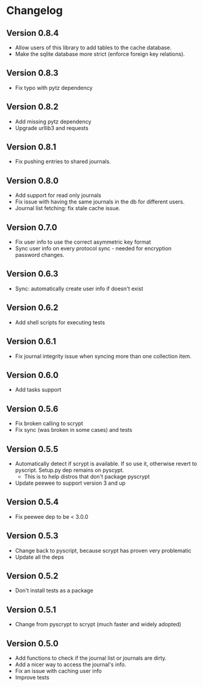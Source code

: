 # Changelog

## Version 0.8.4
* Allow users of this library to add tables to the cache database.
* Make the sqlite database more strict (enforce foreign key relations).

## Version 0.8.3
* Fix typo with pytz dependency

## Version 0.8.2
* Add missing pytz dependency
* Upgrade urllib3 and requests

## Version 0.8.1
* Fix pushing entries to shared journals.

## Version 0.8.0
* Add support for read only journals
* Fix issue with having the same journals in the db for different users.
* Journal list fetching: fix stale cache issue.

## Version 0.7.0
* Fix user info to use the correct asymmetric key format
* Sync user info on every protocol sync - needed for encryption password changes.

## Version 0.6.3
* Sync: automatically create user info if doesn't exist

## Version 0.6.2
* Add shell scripts for executing tests

## Version 0.6.1
* Fix journal integrity issue when syncing more than one collection item.

## Version 0.6.0
* Add tasks support

## Version 0.5.6
* Fix broken calling to scrypt
* Fix sync (was broken in some cases) and tests

## Version 0.5.5
* Automatically detect if scrypt is available. If so use it, otherwise revert to pyscript. Setup.py dep remains on pyscypt.
  * This is to help distros that don't package pyscrypt
* Update peewee to support version 3 and up

## Version 0.5.4
* Fix peewee dep to be < 3.0.0

## Version 0.5.3
* Change back to pyscript, because scrypt has proven very problematic
* Update all the deps

## Version 0.5.2
* Don't install tests as a package

## Version 0.5.1
* Change from pyscrypt to scrypt (much faster and widely adopted)

## Version 0.5.0
* Add functions to check if the journal list or journals are dirty.
* Add a nicer way to access the journal's info.
* Fix an issue with caching user info
* Improve tests
